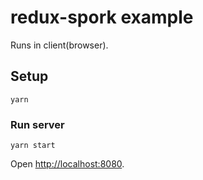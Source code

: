 # redux-spork example

Runs in client(browser).

## Setup

```
yarn
```

### Run server

```
yarn start
```

Open [http://localhost:8080](http://localhost:8080).
